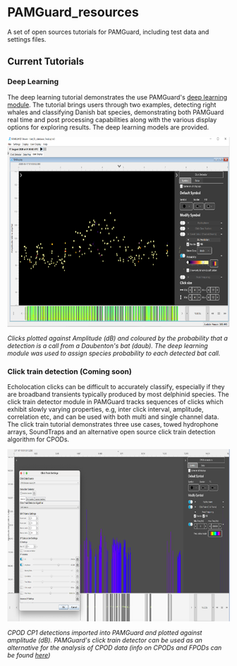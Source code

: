 # PAMGuard_resources
A set of open sources tutorials for PAMGuard, including test data and settings files. 

## Current Tutorials
### Deep Learning
The deep learning tutorial demonstrates the use PAMGuard's [deep learning module](https://github.com/macster110/PAMGuard_DeepLearningSegmenter). The tutorial brings users through two examples, detecting right whales and classifying Danish bat species, demonstrating both PAMGuard real time and post processing capabilities along with the various display options for exploring results. The deep learning models are provided.


<p align="center">
  <img width="700" height="430" src = "screenshots/bat_deep_learning.png">
</p>

_Clicks plotted against Amplitude (dB) and coloured by the probability that a detection is a call from a Daubenton's bat (daub). The deep learning module was used to assign species probability to each detected bat call._

### Click train detection (Coming soon)
Echolocation clicks can be difficult to accurately classify, especially if they are broadband transients typically produced by most delphinid species. The click train detector module in PAMGuard tracks sequences of clicks which exhibit slowly varying properties, e.g, inter click interval, amplitude, correlation etc, and can be used with both multi and single channel data. The click train tutorial demonstrates three use cases, towed hydrophone arrays, SoundTraps and an alternative open source click train detection algorithm for CPODs.  

<p align="center">
  <img width="700" height="390" src = "screenshots/click-train-detector-CPOD.png">
</p>

_CPOD CP1 detections imported into PAMGuard and plotted against amplitude (dB). PAMGuard's click train detector can be used as an alternative for the analysis of CPOD data (info on CPODs and FPODs can be found [here](https://www.chelonia.co.uk/))_
